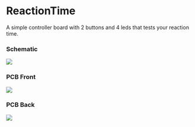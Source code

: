 # ReactionTime
A simple controller board with 2 buttons and 4 leds that tests your reaction time.

### Schematic
[<img src="https://hc-cdn.hel1.your-objectstorage.com/s/v3/598b87ad35ec9437a27a7b90644b7eae1c00f427_screenshot_2025-06-30_183401.png">](https://hc-cdn.hel1.your-objectstorage.com/s/v3/598b87ad35ec9437a27a7b90644b7eae1c00f427_screenshot_2025-06-30_183401.png)
### PCB Front
[<img src="https://hc-cdn.hel1.your-objectstorage.com/s/v3/e2166ab976c966d43862a3028994303c13b05023_screenshot_2025-07-04_121653.png">](https://hc-cdn.hel1.your-objectstorage.com/s/v3/e2166ab976c966d43862a3028994303c13b05023_screenshot_2025-07-04_121653.png)
### PCB Back
[<img src="https://hc-cdn.hel1.your-objectstorage.com/s/v3/bfa3fc065c41b62ee190025c6a5a1bcb153033e3_screenshot_2025-06-30_183731.png">](https://hc-cdn.hel1.your-objectstorage.com/s/v3/bfa3fc065c41b62ee190025c6a5a1bcb153033e3_screenshot_2025-06-30_183731.png)
